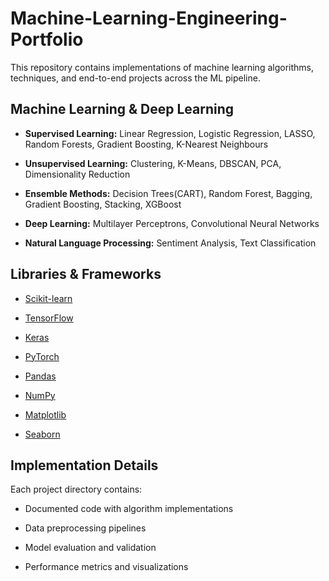 # Machine-Learning-Engineering-Portfolio

This repository contains implementations of machine learning algorithms, techniques, and end-to-end projects across the ML pipeline.

##   Machine Learning & Deep Learning
- **Supervised Learning:** Linear Regression, Logistic Regression, LASSO, Random Forests, Gradient Boosting, K-Nearest Neighbours

- **Unsupervised Learning:** Clustering, K-Means, DBSCAN, PCA, Dimensionality Reduction

- **Ensemble Methods:** Decision Trees(CART), Random Forest, Bagging, Gradient Boosting, Stacking, XGBoost

- **Deep Learning:** Multilayer Perceptrons, Convolutional Neural Networks

- **Natural Language Processing:** Sentiment Analysis, Text Classification

## Libraries & Frameworks
- [Scikit-learn](https://scikit-learn.org/)

- [TensorFlow](https://www.tensorflow.org/)

- [Keras](https://keras.io/)

- [PyTorch](https://pytorch.org/)

- [Pandas](https://pandas.pydata.org/)

- [NumPy](https://numpy.org/)

- [Matplotlib](https://matplotlib.org/)

- [Seaborn](https://seaborn.pydata.org/)

## Implementation Details
Each project directory contains:

- Documented code with algorithm implementations

- Data preprocessing pipelines

- Model evaluation and validation

- Performance metrics and visualizations
